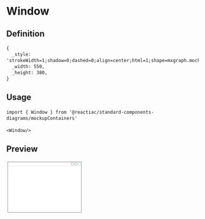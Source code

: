 # Window

## Definition

```
{
  _style: 'strokeWidth=1;shadow=0;dashed=0;align=center;html=1;shape=mxgraph.mockup.containers.window;align=left;verticalAlign=top;spacingLeft=8;strokeColor2=#008cff;strokeColor3=#c4c4c4;fontColor=#666666;mainText=;fontSize=17;labelBackgroundColor=none;whiteSpace=wrap;',
  _width: 550,
  _height: 380,
}
```

## Usage

```
import { Window } from '@reactiac/standard-components-diagrams/mockupContainers'

<Window/>
```

## Preview

<img src="./window.png" width="200"/>

